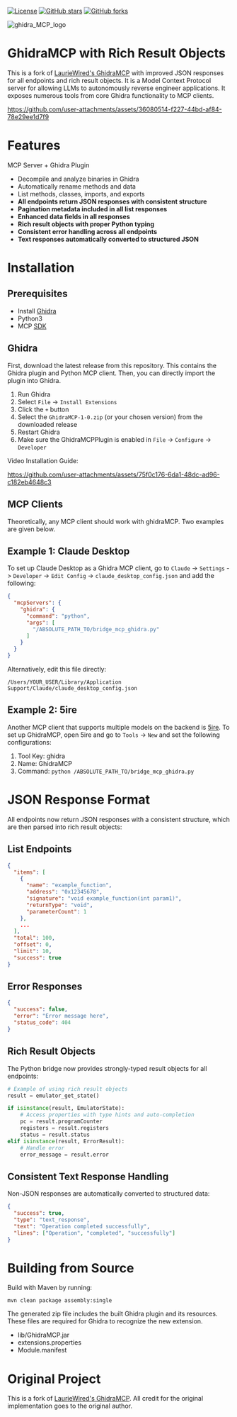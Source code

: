 [![License](https://img.shields.io/badge/License-Apache%202.0-blue.svg)](https://www.apache.org/licenses/LICENSE-2.0)
[![GitHub stars](https://img.shields.io/github/stars/JulianDavis/GhidraMCP)](https://github.com/JulianDavis/GhidraMCP/stargazers)
[![GitHub forks](https://img.shields.io/github/forks/JulianDavis/GhidraMCP)](https://github.com/JulianDavis/GhidraMCP/network/members)

![ghidra_MCP_logo](https://github.com/user-attachments/assets/4986d702-be3f-4697-acce-aea55cd79ad3)


# GhidraMCP with Rich Result Objects
This is a fork of [LaurieWired's GhidraMCP](https://github.com/LaurieWired/GhidraMCP) with improved JSON responses for all endpoints and rich result objects. It is a Model Context Protocol server for allowing LLMs to autonomously reverse engineer applications. It exposes numerous tools from core Ghidra functionality to MCP clients.

https://github.com/user-attachments/assets/36080514-f227-44bd-af84-78e29ee1d7f9


# Features
MCP Server + Ghidra Plugin

- Decompile and analyze binaries in Ghidra
- Automatically rename methods and data
- List methods, classes, imports, and exports
- **All endpoints return JSON responses with consistent structure**
- **Pagination metadata included in all list responses**
- **Enhanced data fields in all responses**
- **Rich result objects with proper Python typing**
- **Consistent error handling across all endpoints**
- **Text responses automatically converted to structured JSON**

# Installation

## Prerequisites
- Install [Ghidra](https://ghidra-sre.org)
- Python3
- MCP [SDK](https://github.com/modelcontextprotocol/python-sdk)

## Ghidra
First, download the latest release from this repository. This contains the Ghidra plugin and Python MCP client. Then, you can directly import the plugin into Ghidra.

1. Run Ghidra
2. Select `File` -> `Install Extensions`
3. Click the `+` button
4. Select the `GhidraMCP-1-0.zip` (or your chosen version) from the downloaded release
5. Restart Ghidra
6. Make sure the GhidraMCPPlugin is enabled in `File` -> `Configure` -> `Developer`

Video Installation Guide:


https://github.com/user-attachments/assets/75f0c176-6da1-48dc-ad96-c182eb4648c3



## MCP Clients

Theoretically, any MCP client should work with ghidraMCP. Two examples are given below.

## Example 1: Claude Desktop
To set up Claude Desktop as a Ghidra MCP client, go to `Claude` -> `Settings` -> `Developer` -> `Edit Config` -> `claude_desktop_config.json` and add the following:

```json
{
  "mcpServers": {
    "ghidra": {
      "command": "python",
      "args": [
        "/ABSOLUTE_PATH_TO/bridge_mcp_ghidra.py"
      ]
    }
  }
}
```

Alternatively, edit this file directly:
```
/Users/YOUR_USER/Library/Application Support/Claude/claude_desktop_config.json
```

## Example 2: 5ire
Another MCP client that supports multiple models on the backend is [5ire](https://github.com/nanbingxyz/5ire). To set up GhidraMCP, open 5ire and go to `Tools` -> `New` and set the following configurations:

1. Tool Key: ghidra
2. Name: GhidraMCP
3. Command: `python /ABSOLUTE_PATH_TO/bridge_mcp_ghidra.py`

# JSON Response Format
All endpoints now return JSON responses with a consistent structure, which are then parsed into rich result objects:

## List Endpoints
```json
{
  "items": [
    {
      "name": "example_function",
      "address": "0x12345678",
      "signature": "void example_function(int param1)",
      "returnType": "void",
      "parameterCount": 1
    },
    ...
  ],
  "total": 100,
  "offset": 0,
  "limit": 10,
  "success": true
}
```

## Error Responses
```json
{
  "success": false,
  "error": "Error message here",
  "status_code": 404
}
```

## Rich Result Objects
The Python bridge now provides strongly-typed result objects for all endpoints:

```python
# Example of using rich result objects
result = emulator_get_state()

if isinstance(result, EmulatorState):
    # Access properties with type hints and auto-completion
    pc = result.programCounter
    registers = result.registers
    status = result.status
elif isinstance(result, ErrorResult):
    # Handle error
    error_message = result.error
```

## Consistent Text Response Handling
Non-JSON responses are automatically converted to structured data:

```json
{
  "success": true,
  "type": "text_response",
  "text": "Operation completed successfully",
  "lines": ["Operation", "completed", "successfully"]
}
```

# Building from Source
Build with Maven by running:

`mvn clean package assembly:single`

The generated zip file includes the built Ghidra plugin and its resources. These files are required for Ghidra to recognize the new extension.

- lib/GhidraMCP.jar
- extensions.properties
- Module.manifest

# Original Project
This is a fork of [LaurieWired's GhidraMCP](https://github.com/LaurieWired/GhidraMCP). All credit for the original implementation goes to the original author.